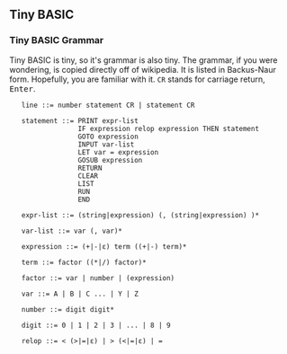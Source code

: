 ## Tiny BASIC

### Tiny BASIC Grammar

Tiny BASIC is tiny, so it's grammar is also tiny. The grammar, if you were
wondering, is copied directly off of wikipedia. It is listed in Backus-Naur
form. Hopefully, you are familiar with it. `CR` stands for carriage return,
<kbd>Enter</kbd>.

```
   line ::= number statement CR | statement CR

   statement ::= PRINT expr-list
                 IF expression relop expression THEN statement
                 GOTO expression
                 INPUT var-list
                 LET var = expression
                 GOSUB expression
                 RETURN
                 CLEAR
                 LIST
                 RUN
                 END

   expr-list ::= (string|expression) (, (string|expression) )*

   var-list ::= var (, var)*

   expression ::= (+|-|ε) term ((+|-) term)*

   term ::= factor ((*|/) factor)*

   factor ::= var | number | (expression)

   var ::= A | B | C ... | Y | Z

   number ::= digit digit*

   digit ::= 0 | 1 | 2 | 3 | ... | 8 | 9

   relop ::= < (>|=|ε) | > (<|=|ε) | =
```
